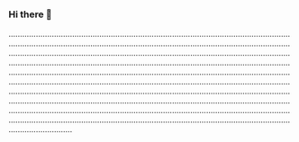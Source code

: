 ### Hi there 👋

....................................................................................................................................................................................................................................................................................................................................................................................................................................................................................................................................................................................................................................................................................................................................................................................................................................................................................................................................................................................................................................................................................................................................................................................................................................................................................................................